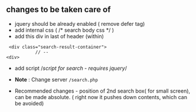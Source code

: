 ## changes to be taken care of
- jquery should be already enabled ( remove defer tag)
- add internal css  ( /* search body css */ )
- add this div in last of header (within)
```
 <div class="search-result-container">
           // --
<div>
```
- add script  /*script for search - requires jquery*/
- **Note** : Change server `/search.php`

- Recommended changes - position of 2nd search box( for small screen), can be made absolute. ( right now it pushes down contents, which can be avoided)
